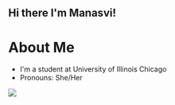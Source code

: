 ## Hi there I'm Manasvi!

<!--
**Manasvi2006/Manasvi2006** is a ✨ _special_ ✨ repository because its `README.md` (this file) appears on your GitHub profile.

Here are some ideas to get you started:

- 🔭 I’m currently working on ...
- 🌱 I’m currently learning ...
- 👯 I’m looking to collaborate on ...
- 🤔 I’m looking for help with ...
- 💬 Ask me about ...
- 📫 How to reach me: ...
- 😄 Pronouns: ...
- ⚡ Fun fact: ...
-->
# About Me
- I'm a student at University of Illinois Chicago 
- Pronouns: She/Her

![](https://komarev.com/ghpvc/?username=Manasvi2006&color=ff69b4&style=for-the-badge&label=🍨_hello)
<br>
